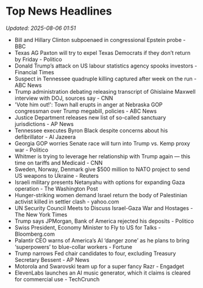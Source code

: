 # Top News Headlines

_Updated: 2025-08-06 01:51_

- Bill and Hillary Clinton subpoenaed in congressional Epstein probe - BBC
- Texas AG Paxton will try to expel Texas Democrats if they don’t return by Friday - Politico
- Donald Trump’s attack on US labour statistics agency spooks investors - Financial Times
- Suspect in Tennessee quadruple killing captured after week on the run - ABC News
- Trump administration debating releasing transcript of Ghislaine Maxwell interview with DOJ, sources say - CNN
- 'Vote him out!': Town hall erupts in anger at Nebraska GOP congressman over Trump megabill, policies - ABC News
- Justice Department releases new list of so-called sanctuary jurisdictions - AP News
- Tennessee executes Byron Black despite concerns about his defibrillator - Al Jazeera
- Georgia GOP worries Senate race will turn into Trump vs. Kemp proxy war - Politico
- Whitmer is trying to leverage her relationship with Trump again — this time on tariffs and Medicaid - CNN
- Sweden, Norway, Denmark give $500 million to NATO project to send US weapons to Ukraine - Reuters
- Israeli military presents Netanyahu with options for expanding Gaza operation - The Washington Post
- Hunger-striking women demand Israel return the body of Palestinian activist killed in settler clash - yahoo.com
- UN Security Council Meets to Discuss Israel-Gaza War and Hostages - The New York Times
- Trump says JPMorgan, Bank of America rejected his deposits - Politico
- Swiss President, Economy Minister to Fly to US for Talks - Bloomberg.com
- Palantir CEO warns of America’s AI ‘danger zone’ as he plans to bring ‘superpowers’ to blue-collar workers - Fortune
- Trump narrows Fed chair candidates to four, excluding Treasury Secretary Bessent - AP News
- Motorola and Swarovski team up for a super fancy Razr - Engadget
- ElevenLabs launches an AI music generator, which it claims is cleared for commercial use - TechCrunch